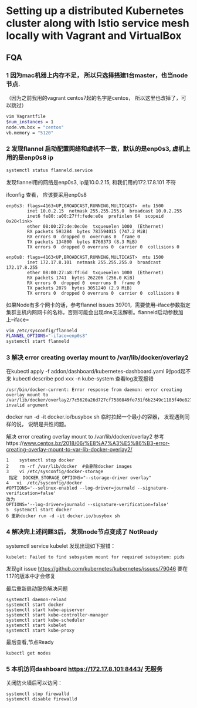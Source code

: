 # Setting up a distributed Kubernetes cluster along with Istio service mesh locally with Vagrant and VirtualBox

## FQA
 
### 1 因为mac机器上内存不足， 所以只选择搭建1台master，也当node节点.
（因为之前我用的vagrant centos7起的名字是centos， 所以这里也改掉了，可以跳过）
```bash
vim Vagrantfile
$num_instances = 1
node.vm.box = "centos"
vb.memory = "5120"
```

### 2 发现flannel 启动配置网络和虚机不一致，默认的是enp0s3, 虚机上用的是enp0s8 ip  
```bash
systemctl status flanneld.service
```
发现flannel用的网络是enp0s3, ip是10.0.2.15,  和我们用的172.17.8.101 不符

ifconfig 查看， 应该要采用enp0s8
```
enp0s3: flags=4163<UP,BROADCAST,RUNNING,MULTICAST>  mtu 1500
        inet 10.0.2.15  netmask 255.255.255.0  broadcast 10.0.2.255
        inet6 fe80::a00:27ff:fede:e0e  prefixlen 64  scopeid 0x20<link>
        ether 08:00:27:de:0e:0e  txqueuelen 1000  (Ethernet)
        RX packets 593284  bytes 783594015 (747.2 MiB)
        RX errors 0  dropped 0  overruns 0  frame 0
        TX packets 134800  bytes 8768373 (8.3 MiB)
        TX errors 0  dropped 0 overruns 0  carrier 0  collisions 0

enp0s8: flags=4163<UP,BROADCAST,RUNNING,MULTICAST>  mtu 1500
        inet 172.17.8.101  netmask 255.255.255.0  broadcast 172.17.8.255
        ether 08:00:27:a8:ff:6d  txqueuelen 1000  (Ethernet)
        RX packets 1741  bytes 262206 (256.0 KiB)
        RX errors 0  dropped 0  overruns 0  frame 0
        TX packets 2079  bytes 3051240 (2.9 MiB)
        TX errors 0  dropped 0 overruns 0  carrier 0  collisions 0
```
如果Node有多个网卡的话，参考flannel issues 39701，需要使用–iface参数指定集群主机内网网卡的名称，否则可能会出现dns无法解析。flanneld启动参数加上–iface=<iface-name>

```bash
vim /etc/sysconfig/flanneld
FLANNEL_OPTIONS="-iface=enp0s8"
systemctl start flanneld
```


### 3 解决 error creating overlay mount to /var/lib/docker/overlay2
在kubectl apply -f addon/dashboard/kubernetes-dashboard.yaml 时pod起不来
kubectl describe pod xxx -n kube-system 查看log发现报错 
```
/usr/bin/docker-current: Error response from daemon: error creating overlay mount to /var/lib/docker/overlay2/7c5620a26d727cf7580849fe731f6b2349c1183f40e8279f864187e783f9ea90/merged: invalid argument
```
docker run -d -it docker.io/busybox sh 临时拉起一个最小的容器， 发现遇到同样的说， 说明是共性问题。 

解决 error creating overlay mount to /var/lib/docker/overlay2  参考https://www.centos.bz/2018/06/%E8%A7%A3%E5%86%B3-error-creating-overlay-mount-to-var-lib-docker-overlay2/ 
```
1    systemctl stop docker
2    rm -rf /var/lib/docker  #会删除docker images
3    vi /etc/sysconfig/docker-storage
 指定  DOCKER_STORAGE_OPTIONS="--storage-driver overlay"
4   vi  /etc/sysconfig/docker
#OPTIONS='--selinux-enabled --log-driver=journald --signature-verification=false'
改为
OPTIONS='--log-driver=journald --signature-verification=false'
5  systemctl start docker
6 重新docker run -d -it docker.io/busybox sh

```
### 4 解决完上述问题3后， 发现node节点变成了 NotReady 
systemctl service kubelet 
发现出现如下报错：
```
kubelet: Failed to find subsystem mount for required subsystem: pids 
```
发现git issue https://github.com/kubernetes/kubernetes/issues/79046 要在1.17的版本中才会修复

最后重新启动服务解决问题
```
systemctl daemon-reload
systemctl start docker
systemctl start kube-apiserver
systemctl start kube-controller-manager
systemctl start kube-scheduler
systemctl start kubelet
systemctl start kube-proxy
 ```
 最后查看,节点Ready
 ```
 kubectl get nodes
 ```
 
 ### 5  本机访问dashboard https://172.17.8.101:8443/ 无服务
 
 关闭防火墙后可以访问： 
 ```
 systemctl stop firewalld
 systemctl disable firewalld

 ```
